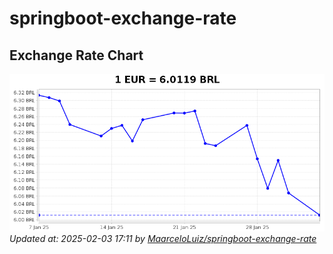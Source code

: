# springboot-exchange-rate

<!-- EXCHANGE-RATE-START -->
## Exchange Rate Chart

![Exchange Rate Chart](charts/chart.png)*Updated at: 2025-02-03 17:11 by [MaarceloLuiz/springboot-exchange-rate](https://github.com/MaarceloLuiz/springboot-exchange-rate)*


<!-- EXCHANGE-RATE-END -->